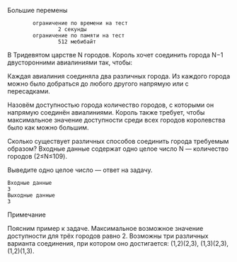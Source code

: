    Большие перемены
   
```text
        ограничение по времени на тест
                2 секунды
        ограничение по памяти на тест
                512 мебибайт
```

В Тридевятом царстве N
городов. Король хочет соединить города N−1
двусторонними авиалиниями так, чтобы:

Каждая авиалиния соединяла два различных города.
Из каждого города можно было добраться до любого другого напрямую или с пересадками. 

Назовём доступностью города количество городов, с которыми он напрямую соединён авиалиниями. Король также требует, чтобы максимальное значение доступности среди всех городов королевства было как можно большим.

Сколько существует различных способов соединить города требуемым образом?
Входные данные содержат одно целое число N
— количество городов (2≤N≤109).

Выведите одно целое число — ответ на задачу.

```text
Входные данные
3
Выходные данные
3
```

Примечание

Поясним пример к задаче. Максимальное возможное значение доступности для трёх городов равно 2. Возможны три различных варианта соединения, при котором оно достигается: (1,2)(2,3), (1,3)(2,3), (1,2)(1,3).
